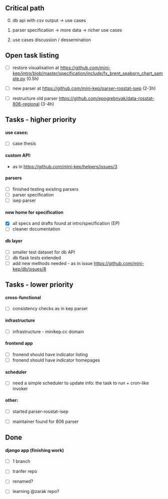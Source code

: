 Critical path
-------------

0. db api with csv output -> use cases

1. parser specification -> more data -> richer use cases

2. use cases discussion / dessemination


Open task listing
------------------
  - [ ] restore visualisation at <https://github.com/mini-kep/intro/blob/master/specification/include/fx_brent_seaborn_chart_sample.py> (0.5h)
  - [ ] new parser at <https://github.com/mini-kep/parser-rosstat-isep> (2-3h)
  - [ ] restructure old parser <https://github.com/epogrebnyak/data-rosstat-806-regional> (3-4h) 
  

Tasks - higher priority
-----------------------

#### use cases:
  - [ ] case thesis

#### custom API:
  - as in <https://github.com/mini-kep/helpers/issues/3>

#### parsers
   - [ ] finished testing existing parsers
   - [ ] parser specification
   - [ ] isep parser

#### new home for specification
   - [x] all specs and drafts found at intro/specification (EP)
   - [ ] cleaner documentation 

#### db layer
   - [ ] smaller test dataset for db API
   - [ ] db flask tests extended
   - [ ] add new methods needed - as in issue <https://github.com/mini-kep/db/issues/8>

Tasks - lower priority
-----------------------

#### cross-functional
   - [ ] consistency checks as in kep parser

#### infrastructure   
   - [ ] infrastructure - minikep.cc domain
   
#### frontend app
   - [ ] fronend should have indicator listing
   - [ ] fronend should have indicator homepages
   
#### scheduler    
   - [ ] need a simple scheduler to update info: the task to run + cron-like invoker

#### other:
   - [ ] started parser-rosstat-isep
   - [ ] maintainer found for 806 parser   


Done
----

#### django app (finishing work)
   - [ ] 1 branch
   - [ ] tranfer repo
   - [ ] renamed?  
   - [ ] learning @zarak repo?   

